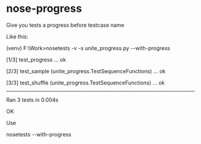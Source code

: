 # nose-progress

Give you tests a progress before testcase name

Like this:

(venv) F:\Work>nosetests -v -s unite_progress.py --with-progress

[1/3] test_progress ... ok

[2/3] test_sample (unite_progress.TestSequenceFunctions) ... ok

[3/3] test_shuffle (unite_progress.TestSequenceFunctions) ... ok

----------------------------------------------------------------------
Ran 3 tests in 0.004s

OK

Use

nosetests --with-progress

